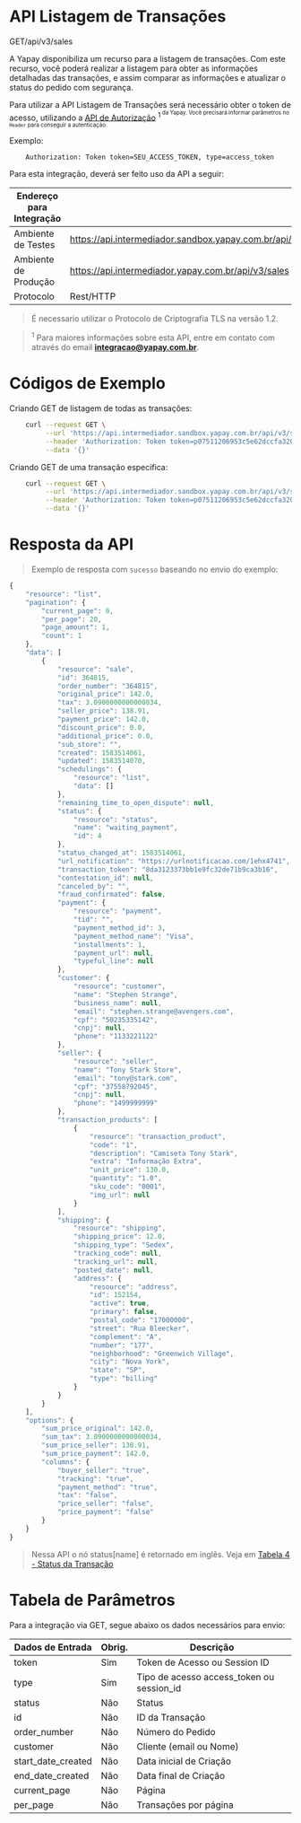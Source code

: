 # API Listagem de Transações

<span class="get">GET</span><span class="beforePost">/api/v3/sales</span>

A Yapay disponibiliza um recurso para a listagem de transações. Com este recurso, você poderá realizar a listagem para obter as informações detalhadas das transações, e assim comparar as informações e atualizar o status do pedido com segurança.

Para utilizar a API Listagem de Transações será necessário obter o token de acesso, utilizando a [API de Autorização]() <sup>1<sup>
da Yapay. Você precisará informar parâmetros no `Header` para conseguir a autenticação.

Exemplo:

```
    Authorization: Token token=SEU_ACCESS_TOKEN, type=access_token
```


Para esta integração, deverá ser feito uso da API a seguir:

| Endereço para Integração |                                                             |
|--------------------------|-------------------------------------------------------------|
| Ambiente de Testes       | https://api.intermediador.sandbox.yapay.com.br/api/v3/sales |
| Ambiente de Produção     | https://api.intermediador.yapay.com.br/api/v3/sales         |
| Protocolo                | Rest/HTTP                                                                |

> É necessario utilizar o Protocolo de Criptografia TLS na versão 1.2. 

> <sup>1</sup> Para maiores informações sobre esta API, entre em contato com através do email **integracao@yapay.com.br**.

# Códigos de Exemplo

Criando <span class="get">GET</span> de listagem de todas as transações:

```bash
    curl --request GET \
         --url 'https://api.intermediador.sandbox.yapay.com.br/api/v3/sales' \
         --header 'Authorization: Token token=p07511206953c5e62dccfa320k74a17fc9838ac287765641a8e65ab32740ddb0, type=access_token' \
         --data '{}'
```


Criando <span class="get">GET</span> de uma transação especifica:

```bash
    curl --request GET \
         --url 'https://api.intermediador.sandbox.yapay.com.br/api/v3/sales?id=109657' \
         --header 'Authorization: Token token=p07511206953c5e62dccfa320k74a17fc9838ac287765641a8e65ab32740ddb0, type=access_token' \
         --data '{}'
```


# Resposta da API

> Exemplo de resposta com `sucesso` baseando no envio do exemplo:

```javascript
{
    "resource": "list",
    "pagination": {
        "current_page": 0,
        "per_page": 20,
        "page_amount": 1,
        "count": 1
    },
    "data": [
        {
            "resource": "sale",
            "id": 364815,
            "order_number": "364815",
            "original_price": 142.0,
            "tax": 3.0900000000000034,
            "seller_price": 138.91,
            "payment_price": 142.0,
            "discount_price": 0.0,
            "additional_price": 0.0,
            "sub_store": "",
            "created": 1583514061,
            "updated": 1583514070,
            "schedulings": {
                "resource": "list",
                "data": []
            },
            "remaining_time_to_open_dispute": null,
            "status": {
                "resource": "status",
                "name": "waiting_payment",
                "id": 4
            },
            "status_changed_at": 1583514061,
            "url_notification": "https://urlnotificacao.com/1ehx4741",
            "transaction_token": "8da3123373bb1e9fc32de71b9ca3b16",
            "contestation_id": null,
            "canceled_by": "",
            "fraud_confirmated": false,
            "payment": {
                "resource": "payment",
                "tid": "",
                "payment_method_id": 3,
                "payment_method_name": "Visa",
                "installments": 1,
                "payment_url": null,
                "typeful_line": null
            },
            "customer": {
                "resource": "customer",
                "name": "Stephen Strange",
                "business_name": null,
                "email": "stephen.strange@avengers.com",
                "cpf": "50235335142",
                "cnpj": null,
                "phone": "1133221122"
            },
            "seller": {
                "resource": "seller",
                "name": "Tony Stark Store",
                "email": "tony@stark.com",
                "cpf": "37558792045",
                "cnpj": null,
                "phone": "1499999999"
            },
            "transaction_products": [
                {
                    "resource": "transaction_product",
                    "code": "1",
                    "description": "Camiseta Tony Stark",
                    "extra": "Informação Extra",
                    "unit_price": 130.0,
                    "quantity": "1.0",
                    "sku_code": "0001",
                    "img_url": null
                }
            ],
            "shipping": {
                "resource": "shipping",
                "shipping_price": 12.0,
                "shipping_type": "Sedex",
                "tracking_code": null,
                "tracking_url": null,
                "posted_date": null,
                "address": {
                    "resource": "address",
                    "id": 152154,
                    "active": true,
                    "primary": false,
                    "postal_code": "17000000",
                    "street": "Rua Bleecker",
                    "complement": "A",
                    "number": "177",
                    "neighborhood": "Greenwich Village",
                    "city": "Nova York",
                    "state": "SP",
                    "type": "billing"
                }
            }
        }
    ],
    "options": {
        "sum_price_original": 142.0,
        "sum_tax": 3.0900000000000034,
        "sum_price_seller": 138.91,
        "sum_price_payment": 142.0,
        "columns": {
            "buyer_seller": "true",
            "tracking": "true",
            "payment_method": "true",
            "tax": "false",
            "price_seller": "false",
            "price_payment": "false"
        }
    }
}

```

> Nessa API o nó status[name] é retornado em inglês. Veja em <a href="/#/tabelas?a=22&id=tabela-4-status-da-transa%c3%a7%c3%a3o">Tabela 4 - Status da Transação</a> 


# Tabela de Parâmetros

Para a integração via <span class="get">GET</span>, segue abaixo os dados necessários para envio:

| Dados de Entrada  | Obrig. | Descrição                                 |
|-------------------|--------|-------------------------------------------|
| token             | Sim    | Token de Acesso ou Session ID             |         
| type              | Sim    | Tipo de acesso access_token ou session_id |
| status            | Não    | Status                                    |
| id                | Não    | ID da Transação                           |
| order_number      | Não    | Número do Pedido                          |
| customer          | Não    | Cliente (email ou Nome)                   |
| start_date_created | Não   | Data inicial de Criação                   |
| end_date_created  | Não    | Data final de Criação                     |
| current_page      | Não    | Página                                    |
| per_page          | Não    | Transações por página                     |


